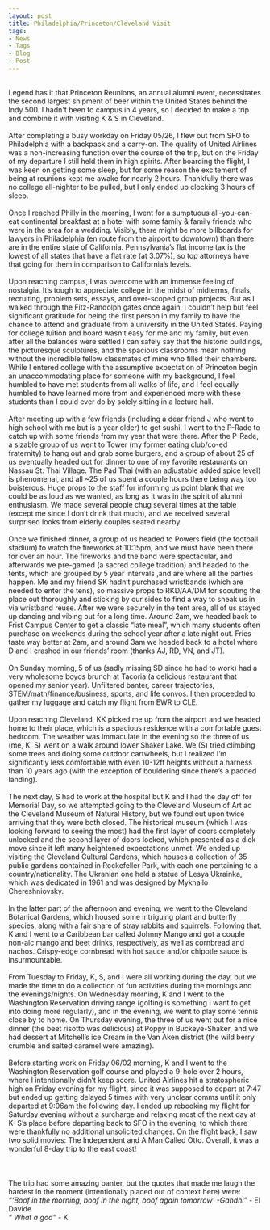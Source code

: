 ```yaml
---
layout: post
title: Philadelphia/Princeton/Cleveland Visit
tags:
- News
- Tags
- Blog
- Post
---
```


<!-- <strong> <h3 id="heading2">Philly and Princeton</h3></strong> -->
<br/>
Legend has it that Princeton Reunions, an annual alumni event, necessitates the second largest shipment of beer within the United States behind the Indy 500. I hadn't been to campus in 4 years, so I decided to make a trip and combine it with visiting K & S in Cleveland.
<br/>
<br/>
After completing a busy workday on Friday 05/26, I flew out from SFO to Philadelphia with a backpack and a carry-on. The quality of United Airlines was a non-increasing function over the course of the trip, but on the Friday of my departure I still held them in high spirits. After boarding the flight, I was keen on getting some sleep, but for some reason the excitement of being at reunions kept me awake for nearly 2 hours. Thankfully there was no college all-nighter to be pulled, but I only ended up clocking 3 hours of sleep.
<br/>
<br/>
Once I reached Philly in the morning, I went for a sumptuous all-you-can-eat continental breakfast at a hotel with some family & family friends who were in the area for a wedding. Visibly, there might be more billboards for lawyers in Philadelphia (en route from the airport to downtown) than there are in the entire state of California. Pennsylvania’s flat income tax is the lowest of all states that have a flat rate (at 3.07%), so top attorneys have that going for them in comparison to California’s levels.
<br/>
<br/>
Upon reaching campus, I was overcome with an immense feeling of nostalgia. It’s tough to appreciate college in the midst of midterms, finals, recruiting, problem sets, essays, and over-scoped group projects. But as I walked through the Fitz-Randolph gates once again, I couldn’t help but feel significant gratitude for being the first person in my family to have the chance to attend and graduate from a university in the United States. Paying for college tuition and board wasn’t easy for me and my family, but even after all the balances were settled I can safely say that the historic buildings, the picturesque sculptures, and the spacious classrooms mean nothing without the incredible fellow classmates of mine who filled their chambers. While I entered college with the assumptive expectation of Princeton begin an unaccommodating place for someone with my background, I feel humbled to have met students from all walks of life, and I feel equally humbled to have learned more from and experienced more with these students than I could ever do by solely sitting in a lecture hall.
<br/>
<br/>
After meeting up with a few friends (including a dear friend J who went to high school with me but is a year older) to get sushi, I went to the P-Rade to catch up with some friends from my year that were there. After the P-Rade, a sizable group of us went to Tower (my former eating club/co-ed fraternity) to hang out and grab some burgers, and a group of about 25 of us eventually headed out for dinner to one of my favorite restaurants on Nassau St: Thai Village. The Pad Thai (with an adjustable added spice level) is phenomenal, and all ~25 of us spent a couple hours there being way too boisterous. Huge props to the staff for informing us point blank that we could be as loud as we wanted, as long as it was in the spirit of alumni enthusiasm. We made several people chug several times at the table (except me since I don’t drink that much), and we received several surprised looks from elderly couples seated nearby.
<br/>
<br/>
Once we finished dinner, a group of us headed to Powers field (the football stadium) to watch the fireworks at 10:15pm, and we must have been there for over an hour. The fireworks and the band were spectacular, and afterwards we pre-gamed (a sacred college tradition) and headed to the tents, which are grouped by 5 year intervals ,and are where all the parties happen. Me and my friend SK hadn’t purchased wristbands (which are needed to enter the tens), so massive props to RKD/AA/DM for scouting the place out thoroughly and sticking by our sides to find a way to sneak us in via wristband reuse. After we were securely in the tent area, all of us stayed up dancing and vibing out for a long time. Around 2am, we headed back to Frist Campus Center to get a classic “late meal”, which many students often purchase on weekends during the school year after a late night out. Fries taste way better at 2am, and around 3am we headed back to a hotel where D and I crashed in our friends’ room (thanks AJ, RD, VN, and JT).
<br/>
<br/>
On Sunday morning, 5 of us (sadly missing SD since he had to work) had a very wholesome boyos brunch at Tacoria (a delicious restaurant that opened my senior year). Unfiltered banter, career trajectories, STEM/math/finance/business, sports, and life convos. I then proceeded to gather my luggage and catch my flight from EWR to CLE.
<br/>
<br/>
Upon reaching Cleveland, KK picked me up from the airport and we headed home to their place, which is a spacious residence with a comfortable guest bedroom. The weather was immaculate in the evening so the three of us (me, K, S) went on a walk around lower Shaker Lake. We (S) tried climbing some trees and doing some outdoor cartwheels, but I realized I’m significantly less comfortable with even 10-12ft heights without a harness than 10 years ago (with the exception of bouldering since there’s a padded landing).
<br/>
<br/>
The next day, S had to work at the hospital but K and I had the day off for Memorial Day, so we attempted going to the Cleveland Museum of Art ad the Cleveland Museum of Natural History, but we found out upon twice arriving that they were both closed. The historical museum (which I was looking forward to seeing the most) had the first layer of doors completely unlocked and the second layer of doors locked, which presented as a dick move since it left many heightened expectations unmet. We ended up visiting the Cleveland Cultural Gardens, which houses a collection of 35 public gardens contained in Rockefeller Park, with each one pertaining to a country/nationality. The Ukranian one held a statue of Lesya Ukrainka, which was dedicated in 1961 and was designed by Mykhailo Chereshniovsky.
<br/>
<br/>
In the latter part of the afternoon and evening, we went to the Cleveland Botanical Gardens, which housed some intriguing plant and butterfly species, along with a fair share of stray rabbits and squirrels. Following that, K and I went to a Caribbean bar called Johnny Mango and got a couple non-alc mango and beet drinks, respectively, as well as cornbread and nachos. Crispy-edge cornbread with hot sauce and/or chipotle sauce is insurmountable.
<br/>
<br/>
From Tuesday to Friday, K, S, and I were all working during the day, but we made the time to do a collection of fun activities during the mornings and the evenings/nights. On Wednesday morning, K and I went to the Washington Reservation driving range (golfing is something I want to get into doing more regularly), and in the evening, we went to play some tennis close by to home. On Thursday evening, the three of us went out for a nice dinner (the beet risotto was delicious) at Poppy in Buckeye-Shaker, and we had dessert at Mitchell’s ice Cream in the Van Aken district (the wild berry crumble and salted caramel were amazing).
<br/>
<br/>
Before starting work on Friday 06/02 morning, K and I went to the Washington Reservation golf course and played a 9-hole over 2 hours, where I intentionally didn’t keep score. United Airlines hit a stratospheric high on Friday evening for my flight, since it was supposed to depart at 7:47 but ended up getting delayed 5 times with very unclear comms until it only departed at 9:06am the following day. I ended up rebooking my flight for Saturday evening without a surcharge and relaxing most of the next day at K+S’s place before departing back to SFO in the evening, to which there were thankfully no additional unsolicited changes. On the flight back, I saw two solid movies: The Independent and A Man Called Otto. Overall, it was a wonderful 8-day trip to the east coast!
<br/>
<br/>
<br/>
<br/>
The trip had some amazing banter, but the quotes that made me laugh the hardest in the moment (intentionally placed out of context here) were:
<br/>
<i>“‘Boof in the morning, boof in the night, boof again tomorrow’ -Gandhi”</i> - El Davide
<br/>
<i>“ What a god”</i> - K
